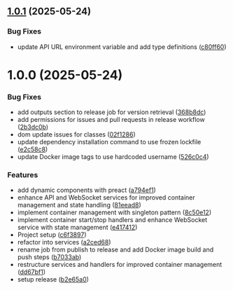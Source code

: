 ## [1.0.1](https://github.com/cfstcyr/docker-switchboard/compare/v1.0.0...v1.0.1) (2025-05-24)


### Bug Fixes

* update API URL environment variable and add type definitions ([c80ff60](https://github.com/cfstcyr/docker-switchboard/commit/c80ff6061b04e036896fe7150e246c8dd6dadbf0))

# 1.0.0 (2025-05-24)


### Bug Fixes

* add outputs section to release job for version retrieval ([368b8dc](https://github.com/cfstcyr/docker-switchboard/commit/368b8dca116c319e874f6a24faf194130b7e3685))
* add permissions for issues and pull requests in release workflow ([2b3dc0b](https://github.com/cfstcyr/docker-switchboard/commit/2b3dc0b2f6cb6925147e4a5902be49ec4e8bd828))
* dom update issues for classes ([02f1286](https://github.com/cfstcyr/docker-switchboard/commit/02f12861dadb4823c29b39b4dfb50925c67a6c4f))
* update dependency installation command to use frozen lockfile ([e2c58c8](https://github.com/cfstcyr/docker-switchboard/commit/e2c58c87dc80ddf2842747e5c33902d76af15cdd))
* update Docker image tags to use hardcoded username ([526c0c4](https://github.com/cfstcyr/docker-switchboard/commit/526c0c484cf1c1d98b7b3f71c4f69a8e699e8c02))


### Features

* add dynamic components with preact ([a794ef1](https://github.com/cfstcyr/docker-switchboard/commit/a794ef18850dc7112c9824b9ba5ef897be440dad))
* enhance API and WebSocket services for improved container management and state handling ([81eead8](https://github.com/cfstcyr/docker-switchboard/commit/81eead8d42570f64c02ac569001ec04ab93f514d))
* implement container management with singleton pattern ([8c50e12](https://github.com/cfstcyr/docker-switchboard/commit/8c50e12deb1f77278a921cf58c43bdab5bdce34b))
* implement container start/stop handlers and enhance WebSocket service with state management ([e417412](https://github.com/cfstcyr/docker-switchboard/commit/e417412b6cec7e8aa0f40b2ed2129984e0fdf932))
* Project setup ([c6f3897](https://github.com/cfstcyr/docker-switchboard/commit/c6f389768f48b96ea1f63f32dfc64c7a2c96b11a))
* refactor into services ([a2ced68](https://github.com/cfstcyr/docker-switchboard/commit/a2ced6852e1e87cd9e11bd22036f841de63c6f2e))
* rename job from publish to release and add Docker image build and push steps ([b7033ab](https://github.com/cfstcyr/docker-switchboard/commit/b7033abc595f2f32640b25e3a9714f1ea6512ea3))
* restructure services and handlers for improved container management ([dd67bf1](https://github.com/cfstcyr/docker-switchboard/commit/dd67bf19a29335eec77ed9080a4b9d0fc4a2fd36))
* setup release ([b2e65a0](https://github.com/cfstcyr/docker-switchboard/commit/b2e65a03f9253b9eaa4d48acf70caa71bdcffd7b))
